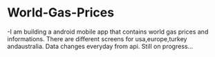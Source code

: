 # World-Gas-Prices

-I am building a android mobile app that contains world gas prices and informations.
There are different screens for usa,europe,turkey andaustralia. Data changes everyday from api.
Still on progress...
